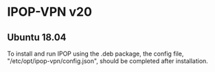 # IPOP-VPN v20
## Ubuntu 18.04
To install and run IPOP using the .deb package, the config file, "/etc/opt/ipop-vpn/config.json", should be completed after installation.

